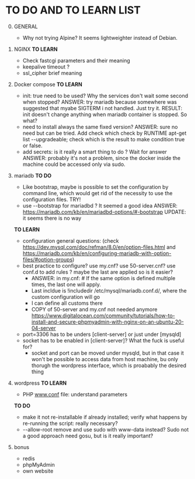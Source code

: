 # TO DO AND TO LEARN LIST
0) GENERAL
	- Why not trying Alpine? It seems lightweighter instead of Debian.

1) NGINX
	**TO LEARN**
	- Check fastcgi parameters and their meaning
	- keepalive timeout ?
	- ssl_cipher brief meaning

2) Docker compose
	**TO LEARN**
	- init: true need to be used? Why the services don't wait some second when stopped?
		ANSWER: try mariadb because somewhere was suggested that myabe SIGTERM i not handled. Just try it.
		RESULT: init doesn't change anything when mariadb container is stopped. So what?
	- need to install always the same fixed version?
		ANSWER: sure no need but can be tried. Add check which check by RUNTIME apt-get list --upgradeable; check which is the result to make condition true or false.
	- add secrets: is it really a smart thing to do ? Wait for answer
		ANSWER: probably it's not a problem, since the docker inside the machine could be accessed only via sudo.

3) mariadb
	**TO DO**
	- Like bootstrap, maybe is possible to set the configuration by command line, which would get rid of the necessity to use the configuration files. TRY!
	- use --bootstrap for mariadbd ? It seemed a good idea
		ANSWER: https://mariadb.com/kb/en/mariadbd-options/#-bootstrap 
		UPDATE: it seems there is no way
		
	**TO LEARN**
	- configuration general questions: (check https://dev.mysql.com/doc/refman/8.0/en/option-files.html and https://mariadb.com/kb/en/configuring-mariadb-with-option-files/#option-groups)
	- best practice to configure? use my.cnf? use 50-server.cnf? use conf.d to add rules ? maybe the last are applied so is  it easier?
		- ANSWER: in my.cnf: # If the same option is defined multiple times, the last one will apply.
		- Last incldue is !includedir /etc/mysql/mariadb.conf.d/, where the custom configuration will go
		- I can define all customs there
		- COPY of 50-server and my.cnf not needed anymore
		https://www.digitalocean.com/community/tutorials/how-to-install-and-secure-phpmyadmin-with-nginx-on-an-ubuntu-20-04-server
	- port=3306 has to be unders [client-server] or just under [mysqld]
	- socket has to be enabled in [client-server]? What the fuck is useful for?
		- socket and port can be moved under mysqld, but in that case it won't be possible to access data from host machine, bu only thorugh the wordpress interface, which is proabably the desired thing

4) wordpress
	**TO LEARN**
	- PHP www.conf file: understand parameters

	**TO DO**
	- make it not re-installable if already installed; verify what happens by re-running the script: really necessary?
	- --allow-root remove and use sudo with www-data instead? Sudo not a good approach need gosu, but is it really important?

5) bonus
	- redis
	- phpMyAdmin
	- own website
